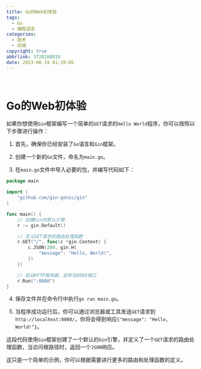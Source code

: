 ```yaml
---
title: Go的Web初体验
tags:
  - Go
  - 编程语言
categories:
  - 技术
  - 后端
copyright: true
abbrlink: 3720168918
date: 2023-06-19 01:39:05
---
```

<br />
<blockquote class="blockquote-center">
<p id="hitokoto"></p>
<script src="https://v1.hitokoto.cn/?encode=js&select=%23hitokoto" defer></script>
</blockquote>

# Go的Web初体验

如果你想使用`Gin`框架编写一个简单的`GET`请求的`Hello World`程序，你可以按照以下步骤进行操作：

1. 首先，确保你已经安装了`Go`语言和`Gin`框架。

2. 创建一个新的`Go`文件，命名为`main.go`。

3. 在`main.go`文件中导入必要的包，并编写代码如下：

```go
package main

import (
	"github.com/gin-gonic/gin"
)

func main() {
	// 创建Gin的默认引擎
	r := gin.Default()

	// 定义GET请求的路由处理函数
	r.GET("/", func(c *gin.Context) {
		c.JSON(200, gin.H{
			"message": "Hello, World!",
		})
	})

	// 启动HTTP服务器，监听在8080端口
	r.Run(":8080")
}
```

4. 保存文件并在命令行中执行`go run main.go`。

5. 当程序成功运行后，你可以通过浏览器或工具发送`GET`请求到`http://localhost:8080/`，你将会得到响应`{"message": "Hello, World!"}`。

这段代码使用`Gin`框架创建了一个默认的`Gin`引擎，并定义了一个`GET`请求的路由处理函数，当访问根路径时，返回一个`JSON`响应。

这只是一个简单的示例，你可以根据需要进行更多的路由和处理函数的定义。
